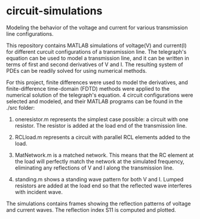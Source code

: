 # circuit-simulations
Modeling the behavior of the voltage and current for various transmission line configurations.

This repository contains MATLAB simulations of voltage(V) and current(I) for different curcuit configurations of a transmission line. 
The telegraph's equation can be used to model a transmission line, and it can be written in terms of first and second derivatives
of V and I. The resulting system of PDEs can be readily solved for using numerical methods. 

For this project, finite differences were used to model the derivatives, and finite-difference time-domain (FDTD) methods were
applied to the numerical solution of the telegraph's equation. 4 circuit configurations were selected and modeled, and their MATLAB
programs can be found in the ./src folder:

1. oneresistor.m represents the simplest case possible: a circuit with one resistor. The resistor is added at the load end
of the transmission line. 

2. RCLload.m represents a circuit with parallel RCL elements added to the load. 

3. MatNetwork.m is a matched network. This means that the RC element at the load will perfectly match the network at the
simulated frequency, eliminating any reflections of V and I along the transmission line.

4. standing.m shows a standing wave pattern for both V and I. Lumped resistors are added at the load end so that the reflected 
wave interferes with incident wave.

The simulations contains frames showing the reflection patterns of voltage and current waves. The reflection index S11 
is computed and plotted.
